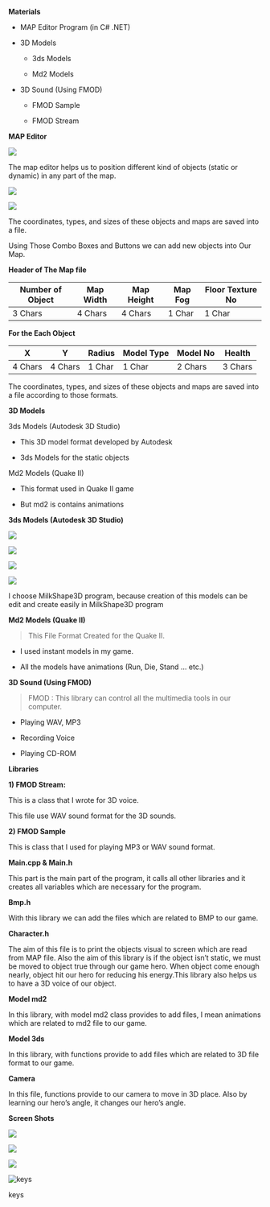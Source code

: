 **Materials**

-   MAP Editor Program (in C\# .NET)

-   3D Models

    -   3ds Models

    -   Md2 Models

-   3D Sound (Using FMOD)

    -   FMOD Sample

    -   FMOD Stream

**MAP Editor**

![](media/f8614577d6572ca361798cd1490d99db.png)

The map editor helps us to position different kind of objects (static or
dynamic) in any part of the map.

![](media/929876af2de054b9f5dce71e69ae83cd.png)

![](media/dcf8febbc83cee2bca80c1b490e850c9.png)

The coordinates, types, and sizes of these objects and maps are saved into a
file.

Using Those Combo Boxes and Buttons we can add new objects into Our Map.

**Header of The Map file**

| Number of Object | Map Width | Map Height | Map Fog | Floor Texture No |
|------------------|-----------|------------|---------|------------------|
| 3 Chars          | 4 Chars   | 4 Chars    | 1 Char  | 1 Char           |

**For the Each Object**

| X       | Y       | Radius | Model Type | Model No | Health  |
|---------|---------|--------|------------|----------|---------|
| 4 Chars | 4 Chars | 1 Char | 1 Char     | 2 Chars  | 3 Chars |

The coordinates, types, and sizes of these objects and maps are saved into a
file according to those formats.

**3D Models**

3ds Models (Autodesk 3D Studio)

-   This 3D model format developed by Autodesk

-   3ds Models for the static objects

Md2 Models (Quake II)

-   This format used in Quake II game

-   But md2 is contains animations

**3ds Models (Autodesk 3D Studio)**

![](media/0df9751ad0aca545d82f731686b81add.png)

![](media/6c12063c2c3cb7f0964c11031fbe13fd.png)

![](media/737f10b593e7af72976bea2b06cffe38.png)

![](media/c8746742fa7ea77c0af789ab87423c36.png)

I choose MilkShape3D program, because creation of this models can be edit and
create easily in MilkShape3D program

**Md2 Models (Quake II)**

>   This File Format Created for the Quake II.

-   I used instant models in my game.

-   All the models have animations (Run, Die, Stand … etc.)

**3D Sound (Using FMOD)**

>   FMOD : This library can control all the multimedia tools in our computer.

-   Playing WAV, MP3

-   Recording Voice

-   Playing CD-ROM

**Libraries**

**1) FMOD Stream:**

This is a class that I wrote for 3D voice.

This file use WAV sound format for the 3D sounds.

**2) FMOD Sample**

This is class that I used for playing MP3 or WAV sound format.

**Main.cpp & Main.h**

This part is the main part of the program, it calls all other libraries and it
creates all variables which are necessary for the program.

**Bmp.h**

With this library we can add the files which are related to BMP to our game.

**Character.h**

The aim of this file is to print the objects visual to screen which are read
from MAP file. Also the aim of this library is if the object isn’t static, we
must be moved to object true through our game hero. When object come enough
nearly, object hit our hero for reducing his energy.This library also helps us
to have a 3D voice of our object.

**Model md2**

In this library, with model md2 class provides to add files, I mean animations
which are related to md2 file to our game.

**Model 3ds**

In this library, with functions provide to add files which are related to 3D
file format to our game.

**Camera**

In this file, functions provide to our camera to move in 3D place. Also by
learning our hero’s angle, it changes our hero’s angle.

**Screen Shots**

![](media/de53d22f2e8c800f98ad23670cb08c40.png)

![](media/3dbd5145f6784684740df476531dfbe0.png)

![](media/debf0d071ae4935875b4dca263a45aed.png)

![keys](media/d2736fe396080cad87d11d57b5e25efc.jpg)

keys
